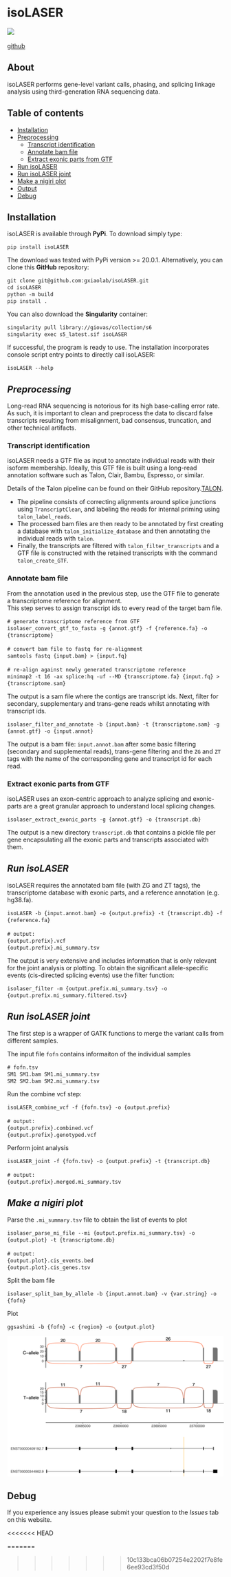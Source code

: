 # **isoLASER**
[![](https://img.shields.io/badge/isoLASER-v0.0.0.1-blue)](https://test.pypi.org/project/isoLASER/)

[github](https://github.com/gxiaolab/isoLASER/)

## **About**

isoLASER performs gene-level variant calls, phasing, and splicing linkage analysis using third-generation RNA sequencing data.

## **Table of contents**
- [Installation](#installation)
- [Preprocessing](#preprocessing)
  - [Transcript identification](#transcript-identification)
  - [Annotate bam file](#annotate-bam-file)
  - [Extract exonic parts from GTF](#extract-exonic-parts-from-gtf)
- [Run isoLASER](#run-isolaser)
- [Run isoLASER joint](#run-isolaser-joint)
- [Make a nigiri plot](#make-a-nigiri-plot)
- [Output](#output)
- [Debug](#debug)


## **Installation**

isoLASER is available through **PyPi**. To download simply type:

```
pip install isoLASER
```

The download was tested with PyPi version >= 20.0.1. Alternatively, you can clone this **GitHub** repository:

```
git clone git@github.com:gxiaolab/isoLASER.git 
cd isoLASER
python -m build
pip install .
```

You can also download the **Singularity** container:

```
singularity pull library://giovas/collection/s6
singularity exec s5_latest.sif isoLASER
```

If successful, the program is ready to use. The installation incorporates console script entry points to directly call isoLASER:

```
isoLASER --help
```

## *Preprocessing* 

Long-read RNA sequencing is notorious for its high base-calling error rate. As such, it is important to clean and preprocess the data to discard false transcripts resulting from misalignment, bad consensus, truncation, and other technical artifacts.   



### Transcript identification

isoLASER needs a GTF file as input to annotate individual reads with their isoform membership. Ideally, this GTF file is built using a long-read annotation software such as Talon, Clair, Bambu, Espresso, or similar. 

Details of the Talon pipeline can be found on their GitHub repository.[TALON](https://github.com/mortazavilab/TALON).

- The pipeline consists of correcting alignments around splice junctions using `TranscriptClean`, and labeling the reads for internal priming using `talon_label_reads`. 
- The processed bam files are then ready to be annotated by first creating a database with `talon_initialize_database` and then annotating the individual reads with `talon`. 
- Finally, the transcripts are filtered with `talon_filter_transcripts` and a GTF file is constructed with the retained transcripts with the command `talon_create_GTF`.     


### Annotate bam file

From the annotation used in the previous step, use the GTF file to generate a transcriptome reference for alignment.   
This step serves to assign transcript ids to every read of the target bam file.

```
# generate transcriptome reference from GTF
isolaser_convert_gtf_to_fasta -g {annot.gtf} -f {reference.fa} -o {transcriptome}

# convert bam file to fastq for re-alignment
samtools fastq {input.bam} > {input.fq}

# re-align against newly generated transcriptome reference
minimap2 -t 16 -ax splice:hq -uf --MD {transcriptome.fa} {input.fq} > {transcriptome.sam}
```

The output is a sam file where the contigs are transcript ids. 
Next, filter for secondary, supplementary and trans-gene reads whilst annotating with transcript ids. 

```
isolaser_filter_and_annotate -b {input.bam} -t {transcriptome.sam} -g {annot.gtf} -o {input.annot}
```
The output is a bam file: `input.annot.bam` after some basic filtering (secondary and supplemental reads), trans-gene filtering and the `ZG` and `ZT` tags with the name of the corresponding gene and transcript id for each read.  

### Extract exonic parts from GTF

isoLASER uses an exon-centric approach to analyze splicing and exonic-parts are a great granular approach to understand local splicing changes. 

```
isolaser_extract_exonic_parts -g {annot.gtf} -o {transcript.db}
```

The output is a new directory `transcript.db` that contains a pickle file per gene encapsulating all the exonic parts and transcripts associated with them.   

## *Run isoLASER*

isoLASER requires the annotated bam file (with ZG and ZT tags), the transcriptome database with exonic parts, and a reference annotation (e.g. hg38.fa).  

```
isoLASER -b {input.annot.bam} -o {output.prefix} -t {transcript.db} -f {reference.fa}

# output:
{output.prefix}.vcf
{output.prefix}.mi_summary.tsv

```

The output is very extensive and includes information that is only relevant for the joint analysis or plotting. 
To obtain the significant allele-specific events (cis-directed splicing events) use the filter function: 

```
isolaser_filter -m {output.prefix.mi_summary.tsv} -o {output.prefix.mi_summary.filtered.tsv}
```

## *Run isoLASER joint*

The first step is a wrapper of GATK functions to merge the variant calls from different samples.

The input file `fofn` contains informaiton of the individual samples
```
# fofn.tsv
SM1 SM1.bam SM1.mi_summary.tsv
SM2 SM2.bam SM2.mi_summary.tsv
```
Run the combine vcf step:
```
isoLASER_combine_vcf -f {fofn.tsv} -o {output.prefix}

# output:
{output.prefix}.combined.vcf
{output.prefix}.genotyped.vcf
```
Perform joint analysis
```
isoLASER_joint -f {fofn.tsv} -o {output.prefix} -t {transcript.db}

# output:
{output.prefix}.merged.mi_summary.tsv
```

## *Make a nigiri plot*

Parse the `.mi_summary.tsv` file to obtain the list of events to plot

```
isolaser_parse_mi_file --mi {output.prefix.mi_summary.tsv} -o {output.plot} -t {transcriptome.db} 

# output:
{output.plot}.cis_events.bed
{output.plot}.cis_genes.tsv
```
Split the bam file

```
isolaser_split_bam_by_allele -b {input.annot.bam} -v {var.string} -o {fofn} 
```
Plot
```
ggsashimi -b {fofn} -c {region} -o {output.plot} 
```

<img src="nigiri.FAM221A.png" alt="FAM221A" width="600" heigth="600" class="center" />

## **Debug**
If you experience any issues please submit your question to the *Issues* tab on this website. 


<<<<<<< HEAD

=======
>>>>>>> 10c133bca06b07254e2202f7e8fe6ee93cd3f50d

